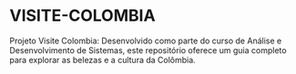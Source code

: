 # VISITE-COLOMBIA
 Projeto Visite Colombia: Desenvolvido como parte do curso de Análise e Desenvolvimento de Sistemas, este repositório oferece um guia completo para explorar as belezas e a cultura da Colômbia.
